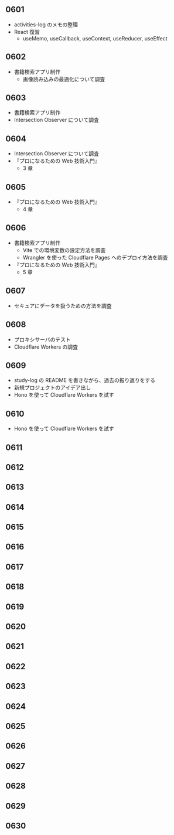 ## 0601

- activities-log のメモの整理
- React 復習
  - useMemo, useCallback, useContext, useReducer, useEffect

## 0602

- 書籍検索アプリ制作
  - 画像読み込みの最適化について調査

## 0603

- 書籍検索アプリ制作
- Intersection Observer について調査

## 0604

- Intersection Observer について調査
- 『プロになるための Web 技術入門』
  - 3 章

## 0605

- 『プロになるための Web 技術入門』
  - 4 章

## 0606

- 書籍検索アプリ制作
  - Vite での環境変数の設定方法を調査
  - Wrangler を使った Cloudflare Pages へのデプロイ方法を調査
- 『プロになるための Web 技術入門』
  - 5 章

## 0607

- セキュアにデータを扱うための方法を調査

## 0608

- プロキシサーバのテスト
- Cloudflare Workers の調査

## 0609

- study-log の README を書きながら、過去の振り返りをする
- 新規プロジェクトのアイデア出し
- Hono を使って Cloudflare Workers を試す

## 0610

- Hono を使って Cloudflare Workers を試す

## 0611

## 0612

## 0613

## 0614

## 0615

## 0616

## 0617

## 0618

## 0619

## 0620

## 0621

## 0622

## 0623

## 0624

## 0625

## 0626

## 0627

## 0628

## 0629

## 0630
